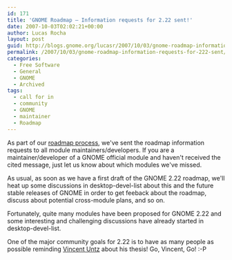```yaml
---
id: 171
title: 'GNOME Roadmap — Information requests for 2.22 sent!'
date: 2007-10-03T02:02:21+00:00
author: Lucas Rocha
layout: post
guid: http://blogs.gnome.org/lucasr/2007/10/03/gnome-roadmap-information-requests-for-222-sent/
permalink: /2007/10/03/gnome-roadmap-information-requests-for-222-sent/
categories:
  - Free Software
  - General
  - GNOME
  - Archived
tags:
  - call for in
  - community
  - GNOME
  - maintainer
  - Roadmap
---
```

As part of our [roadmap process](http://live.gnome.org/RoadMap/Process), we've
sent the roadmap information requests to all module maintainers/developers. If
you are a maintainer/developer of a GNOME official module and haven't received
the cited message, just let us know about which modules we've missed.

As usual, as soon as we have a first draft of the GNOME 2.22 roadmap, we'll
heat up some discussions in desktop-devel-list about this and the future stable
releases of GNOME in order to get feeback about the roadmap, discuss about
potential cross-module plans, and so on.

Fortunately, quite many modules have been proposed for GNOME 2.22 and some
interesting and challenging discussions have already started in
desktop-devel-list.

One of the major community goals for 2.22 is to have as many people as possible
reminding [Vincent Untz](http://www.vuntz.net/blog/) about his thesis! Go,
Vincent, Go! :-P
